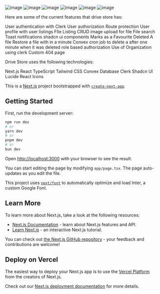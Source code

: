 

![image](https://github.com/user-attachments/assets/876e87f4-c52d-4c09-a082-10b65ab7cf7b)
![image](https://github.com/user-attachments/assets/f5c6b1b6-d577-413e-ab99-62f49a32650b)
![image](https://github.com/user-attachments/assets/d96de0d5-f65e-472c-ba78-3100e579ba7d)
![image](https://github.com/user-attachments/assets/99d037f5-d14f-4ff6-b104-9fd7a301d240)
![image](https://github.com/user-attachments/assets/28eb4aca-c9aa-4e6f-add0-29a98cebdbda)
![image](https://github.com/user-attachments/assets/3185e8a3-d856-46b5-91da-850a443c799a)


Here are some of the current features that drive store has:

 User authentication with Clerk 
 User authorization
 Route protection
 User profile with user listings
 FIle  Listing CRUD
 image upload  for file
 File search
 Toast notifications shadcn ui components
 Marks as a Favourite 
 Deleted A file 
 Restore a file with in a minute 
 Convex cron job to delete a after one minute when it was deleted 
 role based authorization 
 Use of Organization using clerk 
 Custom 404 page





Drive Store uses the following technologies:

Next.js
React
TypeScript
Tailwind CSS
Convex Database
Clerk
Shadcn UI
Lucide React Icons 

























This is a [Next.js](https://nextjs.org/) project bootstrapped with [`create-next-app`](https://github.com/vercel/next.js/tree/canary/packages/create-next-app).

## Getting Started

First, run the development server:

```bash
npm run dev
# or
yarn dev
# or
pnpm dev
# or
bun dev
```

Open [http://localhost:3000](http://localhost:3000) with your browser to see the result.

You can start editing the page by modifying `app/page.tsx`. The page auto-updates as you edit the file.

This project uses [`next/font`](https://nextjs.org/docs/basic-features/font-optimization) to automatically optimize and load Inter, a custom Google Font.

## Learn More

To learn more about Next.js, take a look at the following resources:

- [Next.js Documentation](https://nextjs.org/docs) - learn about Next.js features and API.
- [Learn Next.js](https://nextjs.org/learn) - an interactive Next.js tutorial.

You can check out [the Next.js GitHub repository](https://github.com/vercel/next.js/) - your feedback and contributions are welcome!

## Deploy on Vercel

The easiest way to deploy your Next.js app is to use the [Vercel Platform](https://vercel.com/new?utm_medium=default-template&filter=next.js&utm_source=create-next-app&utm_campaign=create-next-app-readme) from the creators of Next.js.

Check out our [Next.js deployment documentation](https://nextjs.org/docs/deployment) for more details.
